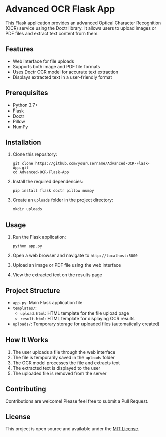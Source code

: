 # Advanced OCR Flask App

This Flask application provides an advanced Optical Character Recognition (OCR) service using the Doctr library. It allows users to upload images or PDF files and extract text content from them.

## Features

- Web interface for file uploads
- Supports both image and PDF file formats
- Uses Doctr OCR model for accurate text extraction
- Displays extracted text in a user-friendly format

## Prerequisites

- Python 3.7+
- Flask
- Doctr
- Pillow
- NumPy

## Installation

1. Clone this repository:
   ```
   git clone https://github.com/yourusername/Advanced-OCR-Flask-App.git
   cd Advanced-OCR-Flask-App
   ```

2. Install the required dependencies:
   ```
   pip install flask doctr pillow numpy
   ```

3. Create an `uploads` folder in the project directory:
   ```
   mkdir uploads
   ```

## Usage

1. Run the Flask application:
   ```
   python app.py
   ```

2. Open a web browser and navigate to `http://localhost:5000`

3. Upload an image or PDF file using the web interface

4. View the extracted text on the results page

## Project Structure

- `app.py`: Main Flask application file
- `templates/`:
  - `upload.html`: HTML template for the file upload page
  - `result.html`: HTML template for displaying OCR results
- `uploads/`: Temporary storage for uploaded files (automatically created)

## How It Works

1. The user uploads a file through the web interface
2. The file is temporarily saved in the `uploads` folder
3. The OCR model processes the file and extracts text
4. The extracted text is displayed to the user
5. The uploaded file is removed from the server

## Contributing

Contributions are welcome! Please feel free to submit a Pull Request.

## License

This project is open source and available under the [MIT License](LICENSE).

